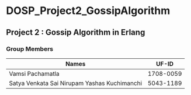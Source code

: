 # DOSP_Project2_GossipAlgorithm
## Project 2 : Gossip Algorithm in Erlang

### Group Members
| Names | UF-ID |
| ------ | ------ |
| Vamsi Pachamatla | 1708-0059 |
| Satya Venkata Sai Nirupam Yashas Kuchimanchi | 5043-1189 |
